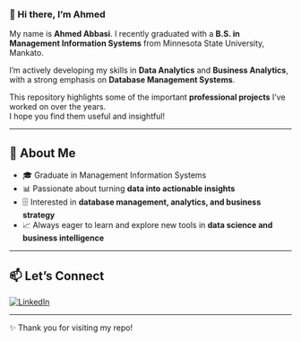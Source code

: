 ### 👋 Hi there, I’m Ahmed  

My name is **Ahmed Abbasi**. I recently graduated with a **B.S. in Management Information Systems** from Minnesota State University, Mankato.  

I’m actively developing my skills in **Data Analytics** and **Business Analytics**, with a strong emphasis on **Database Management Systems**.  

This repository highlights some of the important **professional projects** I’ve worked on over the years.  
I hope you find them useful and insightful!  

---

## 🚀 About Me  
- 🎓 Graduate in Management Information Systems  
- 📊 Passionate about turning **data into actionable insights**  
- 🗄️ Interested in **database management, analytics, and business strategy**  
- 📈 Always eager to learn and explore new tools in **data science and business intelligence**  

---

## 📫 Let’s Connect  
[![LinkedIn](https://img.shields.io/badge/LinkedIn-Connect-blue?style=for-the-badge&logo=linkedin)](https://www.linkedin.com/in/ahmed-ali-abbasi-743b3125a/)

---
✨ Thank you for visiting my repo!
